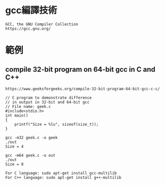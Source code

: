 # gcc編譯技術
```
GCC, the GNU Compiler Collection
https://gcc.gnu.org/
```
# 範例
## compile 32-bit program on 64-bit gcc in C and C++
```
https://www.geeksforgeeks.org/compile-32-bit-program-64-bit-gcc-c-c/
```
```
// C program to demonstrate difference 
// in output in 32-bit and 64-bit gcc 
// File name: geek.c 
#include<stdio.h> 
int main() 
{ 
    printf("Size = %lu", sizeof(size_t)); 
} 
```
```
gcc -m32 geek.c -o geek
./out
Size = 4
```
```
gcc -m64 geek.c -o out
./out
Size = 8
```
```
For C language: sudo apt-get install gcc-multilib
For C++ language: sudo apt-get install g++-multilib
```

